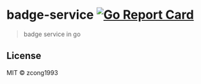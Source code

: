# badge-service [![Go Report Card](https://goreportcard.com/badge/github.com/zcong1993/badge-service)](https://goreportcard.com/report/github.com/zcong1993/badge-service)

> badge service in go

## License

MIT &copy; zcong1993
